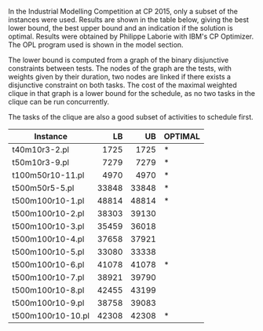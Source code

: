 In the Industrial Modelling Competition at CP 2015, only a subset of the instances were used. Results are shown in the table below, giving the best lower bound, the best upper bound and an indication if the solution is optimal. Results were obtained by Philippe Laborie with IBM's CP Optimizer. The OPL program used is shown in the model section.

The lower bound is computed from a graph of the binary disjunctive constraints between tests. The nodes of the graph are the tests, with weights given by their duration, two nodes are linked if there exists a disjunctive constraint on both tasks. The cost of the maximal weighted clique in that graph is a lower bound for the schedule, as no two tasks in the clique can be run concurrently. 

The tasks of the clique are also a good subset of activities to schedule first.


|  Instance |                     LB     |                 UB  |   OPTIMAL|
| ---|---:|---:|---|
|t40m10r3-2.pl    |      1725    |                1725 |  *  |
|t50m10r3-9.pl     |     7279     |               7279  | *|
|t100m50r10-11.pl|       4970   |                 4970|   *|
|t500m50r5-5.pl     |    33848    |               33848|  *|
|t500m100r10-1.pl  |     48814   |                48814 | *|
|t500m100r10-2.pl   |    38303    |               39130| |
|t500m100r10-3.pl    |   35459     |              36018| |
|t500m100r10-4.pl     |  37658      |             37921| |
|t500m100r10-5.pl      | 33080       |            33338| |
|t500m100r10-6.pl |      41078        |           41078 | *|
|t500m100r10-7.pl  |     38921         |          39790||
|t500m100r10-8.pl   |    42455          |         43199||
|t500m100r10-9.pl    |   38758           |        39083||
|t500m100r10-10.pl   |   42308           |        42308|  *|

